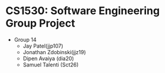 # CS1530: Software Engineering Group Project

- Group 14
	- Jay Patel(jjp107)
	- Jonathan Zdobinski(jjz19)
	- Dipen Avaiya (dia20)
	- Samuel Talenti (Sct26)
